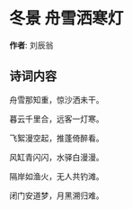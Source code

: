 # 冬景 舟雪洒寒灯

**作者**: 刘辰翁

## 诗词内容

舟雪那知重，惊沙洒未干。

暮云千里合，远客一灯寒。

飞絮漫空起，推蓬倚醉看。

风缸青闪闪，水驿白漫漫。

隔岸如渔火，无人共钓滩。

闭门安道梦，月黑溯归难。

